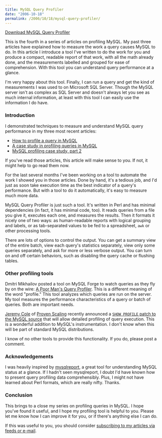 ```yaml
---
title: MySQL Query Profiler
date: "2006-10-18"
permalink: /2006/10/18/mysql-query-profiler/
---
```

<p class="download">
  <a href="http://www.maatkit.org/">Download MySQL Query Profiler</a>
</p>

This is the fourth in a series of articles on profiling MySQL. My past three articles have explained how to measure the work a query causes MySQL to do. In this article I introduce a tool I've written to do the work for you and produce a compact, readable report of that work, with all the math already done, and the measurements labelled and grouped for ease of comprehension. With this tool you can understand query performance at a glance.

I'm very happy about this tool. Finally, I can run a query and get the kind of measurements I was used to on Microsoft SQL Server. Though the MySQL server isn't as complex as SQL Server and doesn't always let you see as much internal information, at least with this tool I can easily use the information I do have.

### Introduction

I demonstrated techniques to measure and understand MySQL query performance in my three most recent articles:

*   [How to profile a query in MySQL][1]
*   [A case study in profiling queries in MySQL][2]
*   [MySQL profiling case study, part 2][3]

If you've read those articles, this article will make sense to you. If not, it might help to go read them now.

For the last several months I've been working on a tool to automate the work I showed you in those articles. Done by hand, it's a tedious job, and I'd just as soon take execution time as the best indicator of a query's performance. But with a tool to do it automatically, it's easy to measure much more data.

MySQL Query Profiler is just such a tool. It's written in Perl and has minimal dependencies (in fact, it has minimal code, too). It reads queries from a file you give it, executes each one, and measures the results. Then it formats it nicely one of two ways: as human-readable reports with logical grouping and labels, or as tab-separated values to be fed to a spreadsheet, `awk` or other processing tools.

There are lots of options to control the output. You can get a summary view of the entire batch, view each query's statistics separately, view only some queries separately, and ask for more or less verbose output. You can turn on and off certain behaviors, such as disabling the query cache or flushing tables.

### Other profiling tools

Dmitri Mikhailov posted a tool on MySQL Forge to watch queries as they fly by on the wire: [A Poor Man's Query Profiler][4]. This is a different meaning of the word "profile." This tool analyzes which queries are run on the server. My tool measures the performance characteristics of a query or batch of queries. Both are important needs.

[Jeremy Cole][5] of [Proven Scaling][6] recently announced a [`SHOW PROFILE` patch to the MySQL source][7] that will allow detailed profiling of query execution. This is a wonderful addition to MySQL's instrumentation. I don't know when this will be part of standard MySQL distributions.

I know of no other tools to provide this functionality. If you do, please post a comment.

### Acknowledgements

I was heavily inspired by [mysqlreport][8], a great tool for understanding MySQL status at a glance. If I hadn't seen mysqlreport, I doubt I'd have known how to present query profiling data comprehensibly. Plus, I might not have learned about Perl formats, which are really nifty. Thanks.

### Conclusion

This brings to a close my series on profiling queries in MySQL. I hope you've found it useful, and I hope my profiling tool is helpful to you. Please let me know how I can improve it for you, or if there's anything else I can do.

If this was useful to you, you should consider [subscribing to my articles via feeds or e-mail][9].

 [1]: /blog/2006/10/12/how-to-profile-a-query-in-mysql/
 [2]: /blog/2006/10/15/a-case-study-in-profiling-queries-in-mysql/
 [3]: /blog/2006/10/17/mysql-profiling-case-study-part-2/
 [4]: http://forge.mysql.com/snippets/view.php?id=15
 [5]: http://jcole.us/
 [6]: http://www.provenscaling.com/
 [7]: http://lists.mysql.com/internals/33768
 [8]: http://hackmysql.com/mysqlreport/
 [9]: /blog/subscribe/
